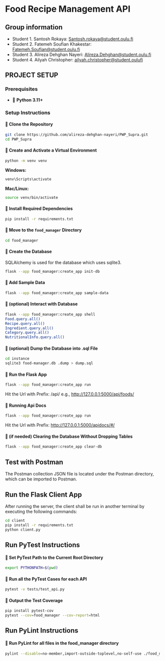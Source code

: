 # Food Recipe Management API
## Group information
* Student 1. Santosh Rokaya: Santosh.rokaya@student.oulu.fi
* Student 2. Fatemeh Soufian Khakestar: Fatemeh.Soufian@student.oulu.fi
* Student 3. Alireza Dehghan Nayeri: Alireza.Dehghan@student.oulu.fi
* Student 4. Ailyah Christopher: ailyah.christopher@student.oulufi


<!-- __Remember to include all required documentation and HOWTOs, including how to create and populate the database, how to run and test the API, the url to the entrypoint, instructions on how to set up and run the client, instructions on how to set up and run the auxiliary service and instructions on how to deploy the api in a production environment__ -->

## PROJECT SETUP

### Prerequisites
- 🐍 **Python 3.11+**

### Setup Instructions

#### 📌 Clone the Repository
```sh
git clone https://github.com/alireza-dehghan-nayeri/PWP_Supra.git
cd PWP_Supra
```

#### 📌 Create and Activate a Virtual Environment
```sh
python -m venv venv
```
**Windows:**
```sh
venv\Scripts\activate
```
**Mac/Linux:**
```sh
source venv/bin/activate
```

#### 📌 Install Required Dependencies
```sh
pip install -r requirements.txt
```

#### 📌 Move to the `food_manager` Directory
```sh
cd food_manager
```

#### 📌 Create the Database

SQLAlchemy is used for the database which uses sqlite3.

```sh
flask --app food_manager:create_app init-db
```

#### 📌 Add Sample Data
```sh
flask --app food_manager:create_app sample-data
```

#### 📌 (optional) Interact with Database
```sh
flask --app food_manager:create_app shell
Food.query.all()
Recipe.query.all()
Ingredient.query.all()
Category.query.all()
NutritionalInfo.query.all()
```

#### 📌 (optional) Dump the Database into .sql File
```sh
cd instance
sqlite3 food-manager.db .dump > dump.sql
```

#### 📌 Run the Flask App
```sh
flask --app food_manager:create_app run 
```

Hit the Url with Prefix: /api/ e.g., http://127.0.0.1:5000/api/foods/

#### 📌 Running Api Docs
```sh
flask --app food_manager:create_app run 
```
Hit the Url with Prefix: http://127.0.0.1:5000/apidocs/#/

#### 📌 (if needed) Clearing the Database Without Dropping Tables
```sh
flask --app food_manager:create_app clear-db
```
## Test with Postman
The Postman collection JSON file is located under the Postman directory, which can be imported to Postman.

## Run the Flask Client App
After running the server, the client shall be run in another terminal by executing the following commands:
```sh
cd client
pip install -r requirements.txt
python client.py
```

## Run PyTest Instructions

#### 📌 Set PyTest Path to the Current Root Directory
```sh
export PYTHONPATH=$(pwd)
```

#### 📌 Run all the PyTest Cases for each API
```sh
pytest -v tests/test_api.py  
```
#### 📌 Output the Test Coverage
```sh
pip install pytest-cov
pytest --cov=food_manager --cov-report=html     
```

## Run PyLint Instructions

#### 📌 Run PyLint for all files in the food_manager directory
```sh
pylint --disable=no-member,import-outside-toplevel,no-self-use ./food_manager
```


